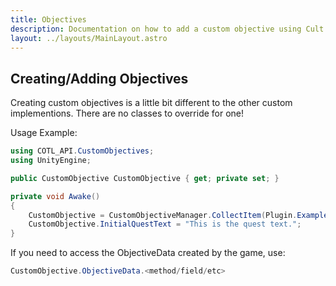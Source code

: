 ```yaml
---
title: Objectives
description: Documentation on how to add a custom objective using Cult of the Lamb API
layout: ../layouts/MainLayout.astro
---
```


## Creating/Adding Objectives

Creating custom objectives is a little bit different to the other custom implementions. There are no classes to override for one!

Usage Example:

```csharp
using COTL_API.CustomObjectives;
using UnityEngine;

public CustomObjective CustomObjective { get; private set; }
```

```csharp
private void Awake()
{
    CustomObjective = CustomObjectiveManager.CollectItem(Plugin.ExampleItem, 5, false, FollowerLocation.Dungeon1_1, 4800f);
    CustomObjective.InitialQuestText = "This is the quest text.";
}
```

If you need to access the ObjectiveData created by the game, use:

```csharp
CustomObjective.ObjectiveData.<method/field/etc>
```
